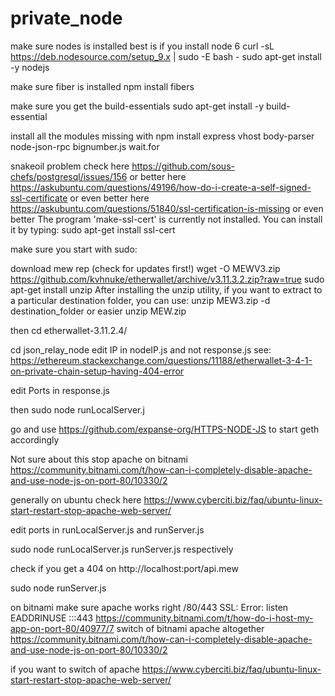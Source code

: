 # private_node

make sure nodes is installed best is if you install node 6
curl -sL https://deb.nodesource.com/setup_9.x | sudo -E bash -
sudo apt-get install -y nodejs


make sure fiber is installed
npm install fibers

make sure you get the build-essentials
sudo apt-get install -y build-essential


install all the modules missing with 
npm install express vhost body-parser node-json-rpc bignumber.js wait.for



snakeoil problem check here
https://github.com/sous-chefs/postgresql/issues/156
or better here
https://askubuntu.com/questions/49196/how-do-i-create-a-self-signed-ssl-certificate
or even better here
https://askubuntu.com/questions/51840/ssl-certification-is-missing
or even better
The program 'make-ssl-cert' is currently not installed. You can install it by typing:
sudo apt-get install ssl-cert


make sure you start with sudo:

download mew rep (check for updates first!)
wget -O MEWV3.zip https://github.com/kvhnuke/etherwallet/archive/v3.11.3.2.zip?raw=true 
sudo apt-get install unzip
After installing the unzip utility, if you want to extract to a particular destination folder, you can use:
unzip MEW3.zip -d destination_folder
or easier 
unzip MEW.zip

then
cd etherwallet-3.11.2.4/


cd json_relay_node
edit IP in nodeIP.js and not response.js
see:
https://ethereum.stackexchange.com/questions/11188/etherwallet-3-4-1-on-private-chain-setup-having-404-error

edit Ports in response.js

then sudo node runLocalServer.j

go and use https://github.com/expanse-org/HTTPS-NODE-JS to start geth accordingly



Not sure about this
stop apache on bitnami
https://community.bitnami.com/t/how-can-i-completely-disable-apache-and-use-node-js-on-port-80/10330/2

generally on ubuntu check here https://www.cyberciti.biz/faq/ubuntu-linux-start-restart-stop-apache-web-server/

edit ports in runLocalServer.js and runServer.js

sudo node runLocalServer.js runServer.js respectively

check if you get a 404 on http://localhost:port/api.mew

sudo node runServer.js

on bitnami make sure apache works right /80/443 SSL: Error: listen EADDRINUSE :::443
https://community.bitnami.com/t/how-do-i-host-my-app-on-port-80/40977/7
switch of bitnami apache altogether
https://community.bitnami.com/t/how-can-i-completely-disable-apache-and-use-node-js-on-port-80/10330/2

if you want to switch of apache https://www.cyberciti.biz/faq/ubuntu-linux-start-restart-stop-apache-web-server/

